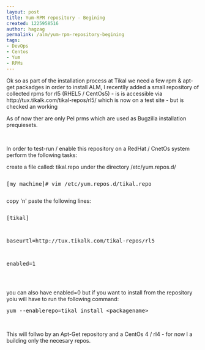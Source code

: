 ```yaml
---
layout: post
title: Yum-RPM repository - Begining
created: 1225958516
author: hagzag
permalink: /alm/yum-rpm-repository-begining
tags:
- DevOps
- Centos
- Yum
- RPMs
---
```

<p>Ok so as part of the installation process at Tikal we need a few rpm &amp; apt-get packadges in order to install ALM, I recentlly added a small repository of collected rpms for rl5 (RHEL5 / CentOs5) - is is accessible via http://tux.tikalk.com/tikal-repos/rl5/ which is now on a test site - but is checked an working</p> <p>As of now ther are only Pel prms which are used as Bugzilla installation prequiesets.</p> <p>&nbsp;</p> <p>In order to test-run / enable this repository on a RedHat / CnetOs system perform the following tasks:</p> <p>create a file called: tikal.repo under the directory /etc/yum.repos.d/</p> <pre><p>[my machine]# vim /etc/yum.repos.d/tikal.repo</p></pre> <p>copy 'n' paste the following lines:</p> <pre><p>[tikal]</p>
<p>baseurtl=http://tux.tikalk.com/tikal-repos/rl5</p>
<p>enabled=1</p></pre> <p>&nbsp;</p> <p>you can also have enabled=0 but if you want to install from the repository yoiu will have to run the following command:</p> <pre>
yum --enablerepo=tikal install &lt;packagename&gt;</pre> <p>&nbsp;</p><p>This will follwo by an Apt-Get repository and a CentOs 4 / rl4 - for now I a building only the necesary repos.</p><p>&nbsp;</p> <p>&nbsp;</p>
